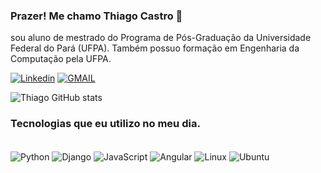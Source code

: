### Prazer! Me chamo Thiago Castro 👋
sou aluno de mestrado do Programa de Pós-Graduação da Universidade Federal do Pará (UFPA). Também possuo formação em Engenharia da Computação pela UFPA. 

[![Linkedin](https://img.shields.io/badge/LinkedIn-0077B5?style=for-the-badge&logo=linkedin&logoColor=white)](https://www.linkedin.com/in/thiago-castro-44347b210/)
[![GMAIL](https://img.shields.io/badge/Gmail-D14836?style=for-the-badge&logo=gmail&logoColor=white)](https://mail.google.com/mail/u/1/?pli=1#drafts?compose=new)

![Thiago GitHub stats](https://github-readme-stats.vercel.app/api?username=thcasthi&show_icons=true)

### Tecnologias que eu utilizo no meu dia.
<div style="display: inline_block"><br/>
  <img align="center"  alt="Python" src="https://img.shields.io/badge/Python-3776AB?style=for-the-badge&logo=python&logoColor=white" />
  <img align="center"  alt="Django" src="https://img.shields.io/badge/Django-092E20?style=for-the-badge&logo=django&logoColor=white" />
  <img align="center"  alt="JavaScript" src="https://img.shields.io/badge/JavaScript-F7DF1E?style=for-the-badge&logo=javascript&logoColor=black" />
  <img align="center"  alt="Angular" src="https://img.shields.io/badge/Angular-DD0031?style=for-the-badge&logo=angular&logoColor=white" />
  <img align="center"  alt="Linux" src="https://img.shields.io/badge/Linux-FCC624?style=for-the-badge&logo=linux&logoColor=black" />
  <img align="center"  alt="Ubuntu" src="https://img.shields.io/badge/Ubuntu-E95420?style=for-the-badge&logo=ubuntu&logoColor=white"/>
</div>
